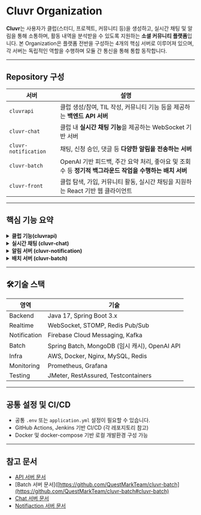 # Cluvr Organization

**Cluvr**는 사용자가 클럽(스터디, 프로젝트, 커뮤니티 등)을 생성하고, 실시간 채팅 및 알림을 통해 소통하며, 활동 내역을 분석받을 수 있도록 지원하는 **소셜 커뮤니티 플랫폼**입니다.
본 Organization은 플랫폼 전반을 구성하는 4개의 핵심 서버로 이루어져 있으며, 각 서버는 독립적인 역할을 수행하며 모듈 간 통신을 통해 통합 동작합니다.

---

## Repository 구성

| 서버                  | 설명                                                     |
| -------------------- | ------------------------------------------------------ |
| `cluvrapi`           | 클럽 생성/참여, TIL 작성, 커뮤니티 기능 등을 제공하는 **백엔드 API 서버**       |
| `cluvr-chat`         | 클럽 내 **실시간 채팅 기능**을 제공하는 WebSocket 기반 서버               |
| `cluvr-notification` | 채팅, 신청 승인, 댓글 등 **다양한 알림을 전송하는 서버**    |
| `cluvr-batch`        | OpenAI 기반 피드백, 주간 요약 처리, 좋아요 및 조회수 등 **정기적 백그라운드 작업을 수행하는 배치 서버** |
| `cluvr-front`        | 클럽 탐색, 가입, 커뮤니티 활동, 실시간 채팅을 지원하는 React 기반 웹 클라이언트 |

---

## 핵심 기능 요약

<details> <summary><b> 클럽 기능(cluvrapi)</b></summary>
  <li>  클럽 생성/참여, 가입양식 관리, TIL 및 커뮤니티 게시판</li>
  <li>  사용자 프로필, 점수 시스템(클로버), 내공(젬) 연동</li>
</details>

<details> <summary><b> 실시간 채팅 (cluvr-chat)</b></summary>
  <li>  WebSocket 기반 채팅</li>
  <li>  클럽 별 채널 구조 지원</li>
  <li>  채팅 알림 연동</li>
</details>

<details> <summary><b> 알림 서버 (cluvr-notification)</b></summary>
  <li>  클럽 가입 승인, 댓글, 채팅 알림 등 다채로운 이벤트 기반 알림 발송</li>
  <li>  Firebase Cloud Messaging(FCM) 연동</li>
</details>

<details> <summary><b> 배치 서버 (cluvr-batch)</b></summary>
 <li>  클로버 로그 적재</li>
 <li>  젬 로그 적재</li>
 <li>  OpenAI 기반 TIL 피드백 분석 </li>
 <li>  게시판 통계 적재 </li>
 <li>  게시글 조회수 적재 </li>
</details>

---

## 🛠기술 스택

| 영역           | 기술                                        |
| ------------ | ----------------------------------------- |
| Backend      | Java 17, Spring Boot 3.x                  |
| Realtime     | WebSocket, STOMP, Redis Pub/Sub           |
| Notification | Firebase Cloud Messaging, Kafka           |
| Batch        | Spring Batch, MongoDB (임시 캐시), OpenAI API |
| Infra        | AWS, Docker, Nginx, MySQL, Redis          |
| Monitoring   | Prometheus, Grafana                       |
| Testing      | JMeter, RestAssured, Testcontainers       |

---

## 공통 설정 및 CI/CD

* 공통 `.env` 또는 `application.yml` 설정이 필요할 수 있습니다.
* GitHub Actions, Jenkins 기반 CI/CD (각 레포지토리 참고)
* Docker 및 docker-compose 기반 로컬 개발환경 구성 가능

---

## 참고 문서

* [API 서버 문서](https://github.com/QuestMarkTeam/cluvr-api/wiki)
* [Batch 서버 문서]([https://github.com/QuestMarkTeam/cluvr-batch](https://github.com/QuestMarkTeam/cluvr-batch#cluvr-batch)
* [Chat 서버 문서](https://github.com/QuestMarkTeam/cluvr-chat/wiki)
* [Notifiaction 서버 문서](https://github.com/QuestMarkTeam/cluvr-notification#cluvr-notifications-service)


